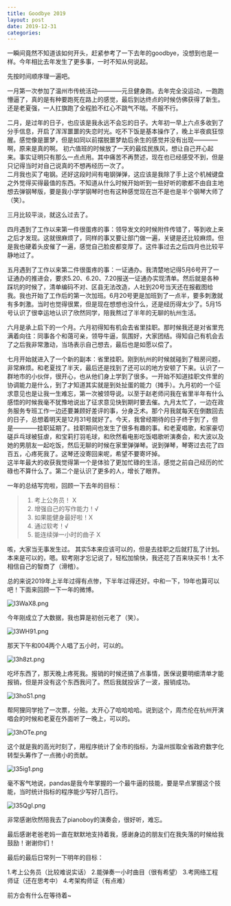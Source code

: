 ```yaml
---
title: Goodbye 2019
layout: post
date: 2019-12-31
categories: 
---
```


一瞬间竟然不知道该如何开头，赶紧参考了一下去年的goodbye，没想到也是一样。今年相比去年发生了更多事，一时不知从何说起。  

先按时间顺序理一遍吧。 

一月第一次参加了温州市传统活动————元旦健身跑。去年完全没运动，一跑跑懵逼了，真的是有种要跑死在路上的感觉，最后到达终点的时候仿佛获得了新生。还是老夏强，一人扛旗跑了全程脸不红心不跳气不喘。不服不行。  

二月，是过年的日子，也应该是我永远不会忘的日子。大年初一早上六点多收到了分手信息，开启了浑浑噩噩的失恋时光。吃不下饭是基本操作了，晚上半夜疯狂惊醒。感觉像是噩梦，但是如同以前摆脱噩梦劫后余生的感觉并没有出现————啊，原来是真的啊。
初六值班的时候放了一天的最炫民族风，想让自己开心起来。事实证明只有那么一点点用。其中痛苦不再赘述，现在也已经感受不到，但是只记得当时对自己说真的不想再经历一次了。  
二月我也买了电钢。还好这段时间有电钢弹弹，这应该是我除了手上这个机械键盘之外觉得买得最值的东西。不知道从什么时候开始听到一些好听的歌都不由自主地想去弹钢琴版，要是我小学学钢琴时也有这种感觉现在岂不是也是半个钢琴大师了（笑）。

三月比较平淡，就这么过去了。

四月遇到了工作以来第一件很蛋疼的事：领导发文的时候附件传错了，等到收上来之后才发现。这就很麻烦了，同样的事又要让部门做一遍，关键是还比较麻烦。但是我也硬着头皮催了一遍，感觉自己脸皮都变厚了。这件事过去之后四月也比较平静地过了。

五月遇到了工作以来第二件很蛋疼的事：一证通办。我清楚地记得5月6号开了一证通办的推进会，要求5.20、6.20、7.20报送一证通办实现清单。然后就是各种踩坑的时候了，清单编码不对、区县无法改造，人社到20号当天还在报截图给我。我也开始了工作后的第一次加班。6月20号更是加班到了一点半，要多刺激就有多刺激。当时也觉得很累，但是现在想想也没什么，还是经历得太少了。5月15号认识了很幸运地认识了欣然同学，陪我熬过了半年的无聊的杭州生活。

六月是承上启下的一个月。六月初得知有机会去省里挂职。那时候我还是对省里充满着向往：同事各个和蔼可亲，领导牛逼，氛围好，大家团结。得知自己有机会去了之后我非常激动，当场表示自己想去，最后也是如愿以偿了。

七月开始就进入了一个新的副本：省里挂职。刚到杭州的时候就碰到了租房问题，非常麻烦。和老夏找了半天，最后还是找到了还可以的地方安顿了下来。认识了一群地市的小伙伴，很开心，也从他们身上学到了很多。一开始不知道挂职文件里的协调能力是什么，到了才知道其实就是到处扯蛋的能力（摊手）。九月初的一个征求意见也是让我一生难忘，第一次被领导说。以至于赵老师问我在省里半年有什么感悟的时候我毫不犹豫地说出了征求意见快到期时要去催。九月太忙了，一边在政务服务专班工作一边还要兼顾好差评的事，分身乏术。那个月我就每天在倒数回去的日子，总想着明天是12月31号就好了。今天，我曾经期待的日子终于到了，但是————挂职延期了。挂职期间也发生了很多有趣的事。和老夏唱歌，和家豪切磋乒乓球被狂虐，和宝莉打羽毛球，和欣然看电影吃饭唱歌听演奏会，和大波以及她的男朋友一起吃饭，然后无聊的时候在家里弹弹琴。说到弹琴，琴寄过去花了四百五，心疼死我了。这琴还没寄回来呢，希望不要寄坏掉。   
这半年最大的收获我觉得第一个是体验了更加忙碌的生活，感觉之前自己经历的忙碌也不算什么了。第二个是认识了更多的人，增长了眼界。

一年的总结写完啦，回顾一下去年的目标：
> 1. 考上公务员！ X
> 2. 增强自己的写作能力！√
> 3. 如果能健身最好啦！X
> 4. 通过软考！√
> 5. 能连续弹一小时的曲子 X

咳，大家当无事发生过。
其实5本来应该可以的，但是去挂职之后就打乱了计划。本来是可以的，嗯。软考刚才忘记说了，轻松加愉快，我还花了百来块买书！太不相信自己的智商了（滑稽）。

总的来说2019年上半年过得有点惨，下半年过得还好。中和一下，19年也算可以吧！下面来回顾一下一年的微博。




![l3WaX8.png](https://s2.ax1x.com/2019/12/31/l3WaX8.png)

今年刚成立了大数据，我也算是初创元老了（笑）。

![l3WH91.png](https://s2.ax1x.com/2019/12/31/l3WH91.png)

那天下午和004两个人唱了五小时，可以的。

![l3h8zt.png](https://s2.ax1x.com/2019/12/31/l3h8zt.png)

吃坏东西了，那天晚上疼死我。报销的时候还搞了点事情，医保说要明细清单才能报销，但是并没有这个东西我问了。然后我就投诉了一波，报销成功。

![l3hoS1.png](https://s2.ax1x.com/2019/12/31/l3hoS1.png)

帮阿狸同学抢了一次票，分赃。太开心了哈哈哈哈。说到这个，周杰伦在杭州开演唱会的时候和老夏在外面听了一晚上，可以的。

![l3hOTe.png](https://s2.ax1x.com/2019/12/31/l3hOTe.png)

这个就是我的高光时刻了，用程序统计了全市的指标，为温州拔取全省政府数字化转型头筹作了一点微小的贡献。

![l35ig1.png](https://s2.ax1x.com/2019/12/31/l35ig1.png)

毫不客气地说，pandas是我今年掌握的一个最牛逼的技能，要是早点掌握这个技能，当时统计指标的程序能少写好几百行。

![l35QgI.png](https://s2.ax1x.com/2019/12/31/l35QgI.png)

非常感谢欣然陪我去了pianoboy的演奏会，很好听，难忘。

最后感谢老爸老妈一直在默默地支持着我，感谢身边的朋友们在我失落的时候给我鼓励！谢谢你们！

最后的最后日常列一下明年的目标： 

1.考上公务员（比较难说实话） 
2.能弹奏一小时曲目（很有希望） 
3.考网络工程师证（还在思考中） 
4.考架构师证（有点难） 

前方会有什么在等待着~